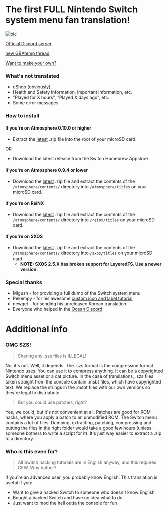 # The first FULL Nintendo Switch system menu fan translation!

![pic](https://github.com/bandithedoge/switch-pl/blob/master/assets/header.png)

[Official Discord server](https://discord.io/switchhbsh)

[new GBAtemp thread](https://gbatemp.net/threads/switch-pl-full-polish-switch-system-menu-translation.535797/)

[Want to make your own?](https://github.com/bandithedoge/switch-pl/wiki/0.-Getting-started)

### What's not translated

* eShop (obviously)
* Health and Safety Information, Important Information, etc.
* "Played for X hours", "Played X days ago", etc.
* Some error messages


### How to install

#### If you're on Atmosphere 0.10.0 or higher

* Extract the [latest](https://github.com/bandithedoge/switch-pl/releases/latest) .zip file into the root of your microSD card.

OR

* Download the latest release from the Switch Homebrew Appstore

#### If you're on Atmosphere 0.9.4 or lower

* Download the [latest](https://github.com/bandithedoge/switch-pl/releases/latest) .zip file and extract the contents of the ```/atmosphere/contents/``` directory into ```/atmosphere/titles``` on your microSD card.

#### If you're on ReiNX

* Download the [latest](https://github.com/bandithedoge/switch-pl/releases/latest) .zip file and extract the contents of the ```/atmosphere/contents/``` directory into ```/reinx/titles``` on your microSD card.

#### If you're on SXOS

* Download the [latest](https://github.com/bandithedoge/switch-pl/releases/latest) .zip file and extract the contents of the ```/atmosphere/contents/``` directory into ```/sxos/titles``` on your microSD card.
  * **NOTE: SXOS 2.5.X has broken support for LayeredFS. Use a newer version.**

### Special thanks

* Migush - for providing a full dump of the Switch system menu
* Pekempy - for his awesome [custom icon and label tutorial](https://github.com/pekempy/SwitchIconMod/wiki/Custom-Labels)
* newget - for sending his unreleased Korean translation
* Everyone who helped in the [Qcean Discord](https://discord.gg/EyxSS8T)

# Additional info

### OMG SZS!

> Sharing any .szs files is ILLEGAL!

No, it's not. Well, it depends. The .szs format is the compression format Nintendo uses. You can use it to compress anything. It can be a copyrighted Switch menu asset or a cat picture. In the case of translations, .szs files taken straight from the console contain .msbt files, which have copyrighted text. We replace the strings in the .msbt files with our own versions so they're legal to distriubute.

> But you could use patches, right?

Yes, we could, but it's not convenient at all. Patches are good for ROM hacks, where you apply a patch to an unmodified ROM. The Switch menu contains a lot of files. Dumping, extracting, patching, compressing and putting the files in the right folder would take a good few hours (unless someone bothers to write a script for it). It's just way easier to extract a .zip to a directory.

### Who is this even for?

> All Switch hacking tutorials are in English anyway, and this requires CFW. Why bother?

If you're an advanced user, you probably know English. This translation is useful if you:

* Want to give a hacked Switch to someone who doesn't know English
* Bought a hacked Switch and have no idea what to do
* Just want to mod the hell outta the console for fun
